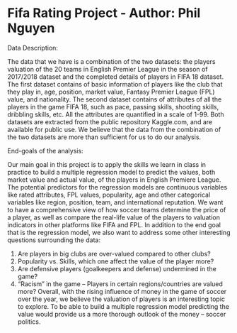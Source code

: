 # Fifa Rating Project - Author: Phil Nguyen

Data Description:

The data that we have is a combination of the two datasets: the players valuation of the 20 teams in English Premier League in the season of 2017/2018 dataset and the completed details of players in FIFA 18 dataset. The first dataset contains of basic information of players like the club that they play in, age, position, market value, Fantasy Premier League (FPL) value, and nationality. The second dataset contains of attributes of all the players in the game FIFA 18, such as pace, passing skills, shooting skills, dribbling skills, etc. All the attributes are quantified in a scale of 1-99. Both datasets are extracted from the public repository Kaggle.com, and are available for public use. We believe that the data from the combination of the two datasets are more than sufficient for us to do our analysis.

End-goals of the analysis:

Our main goal in this project is to apply the skills we learn in class in practice to build a multiple regression model to predict the values, both market value and actual value, of the players in English Premiere League. The potential predictors for the regression models are continuous variables like rated attributes, FPL values, popularity, age and other categorical variables like region, position, team, and international reputation. We want to have a comprehensive view of how soccer teams determine the price of a player, as well as compare the real-life value of the players to valuation indicators in other platforms like FIFA and FPL. In addition to the end goal that is the regression model, we also want to address some other interesting questions surrounding the data:
1. Are players in big clubs are over-valued compared to other clubs?
2. Popularity vs. Skills, which one affect the value of the player more?
3. Are defensive players (goalkeepers and defense) undermined in the game?
4. “Racism” in the game – Players in certain regions/countries are valued more?
Overall, with the rising influence of money in the game of soccer over the year, we believe the valuation of players is an interesting topic to explore. To be able to build a multiple regression model predicting the value would provide us a more thorough outlook of the money – soccer politics.
